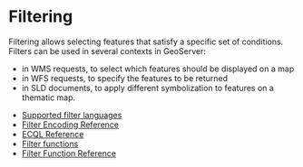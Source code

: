 # Filtering

Filtering allows selecting features that satisfy a specific set of conditions. Filters can be used in several contexts in GeoServer:

-   in WMS requests, to select which features should be displayed on a map
-   in WFS requests, to specify the features to be returned
-   in SLD documents, to apply different symbolization to features on a thematic map.

<div class="grid cards" markdown>

-   [Supported filter languages](syntax.md)
-   [Filter Encoding Reference](filter_reference.md)
-   [ECQL Reference](ecql_reference.md)
-   [Filter functions](function.md)
-   [Filter Function Reference](function_reference.md)

</div>
